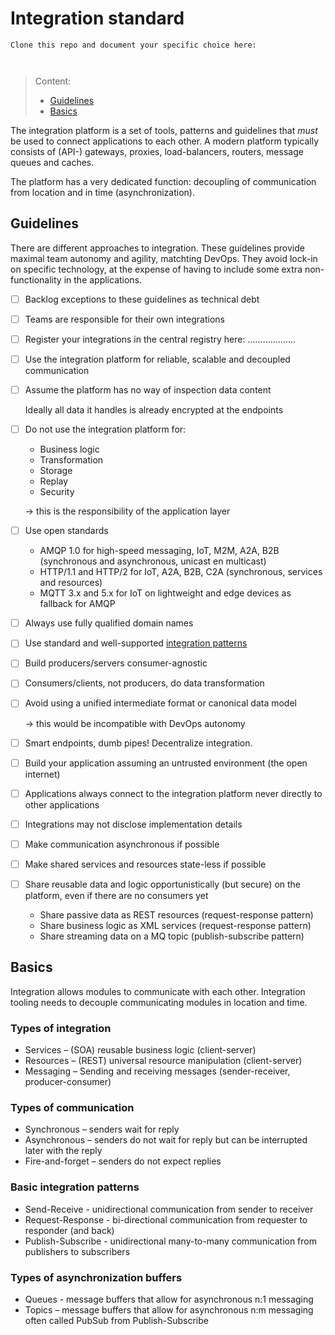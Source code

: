 # Integration standard

```
Clone this repo and document your specific choice here:



```
> Content:
>
> - [Guidelines](#guidelines)
> - [Basics](#basics)

The integration platform is a set of tools, patterns and guidelines that *must* be used to connect applications to each other.
A modern platform typically consists of (API-) gateways, proxies, load-balancers, routers, message queues and caches. 

The platform has a very dedicated function: decoupling of communication from location and in time (asynchronization).

## Guidelines

There are different approaches to integration. These guidelines provide maximal team autonomy and agility, matchting DevOps. 
They avoid lock-in on specific technology, at the expense of having to include some extra non-functionality in the applications.


- [ ] Backlog exceptions to these guidelines as technical debt


- [ ] Teams are responsible for their own integrations


- [ ] Register your integrations in the central registry here: ...................


- [ ] Use the integration platform for reliable, scalable and decoupled communication


- [ ] Assume the platform has no way of inspection data content
  
  Ideally all data it handles is already encrypted at the endpoints


- [ ] Do not use the integration platform for:
  - Business logic
  - Transformation
  - Storage
  - Replay
  - Security

  -> this is the responsibility of the application layer


- [ ] Use open standards
  - AMQP 1.0 for high-speed messaging, IoT, M2M, A2A, B2B (synchronous and asynchronous, unicast en multicast)
  - HTTP/1.1 and HTTP/2 for IoT, A2A, B2B, C2A (synchronous, services and resources)
  - MQTT 3.x and 5.x for IoT on lightweight and edge devices as fallback for AMQP 


- [ ] Always use fully qualified domain names


- [ ] Use standard and well-supported [integration patterns](https://www.enterpriseintegrationpatterns.com/)


- [ ] Build producers/servers consumer-agnostic


- [ ] Consumers/clients, not producers, do data transformation 


- [ ] Avoid using a unified intermediate format or canonical data model 

  -> this would be incompatible with DevOps autonomy 


- [ ] Smart endpoints, dumb pipes! Decentralize integration.


- [ ] Build your application assuming an untrusted environment (the open internet)


- [ ] Applications always connect to the integration platform never directly to other applications


- [ ] Integrations may not disclose implementation details


- [ ] Make communication asynchronous if possible


- [ ] Make shared services and resources state-less if possible


- [ ] Share reusable data and logic opportunistically (but secure) on the platform, even if there are no consumers yet
  - Share passive data as REST resources (request-response pattern)
  - Share business logic as XML services (request-response pattern)
  - Share streaming data on a MQ topic (publish-subscribe pattern)

## Basics

Integration allows modules to communicate with each other. Integration tooling needs to decouple communicating modules in location and time.

### Types of integration

- Services – (SOA) reusable business logic (client-server)
- Resources – (REST) universal resource manipulation (client-server)
- Messaging – Sending and receiving messages (sender-receiver, producer-consumer)

### Types of communication

- Synchronous – senders wait for reply
- Asynchronous – senders do not wait for reply but can be interrupted later with the reply
- Fire-and-forget – senders do not expect replies

### Basic integration patterns

- Send-Receive - unidirectional communication from sender to receiver
- Request-Response - bi-directional communication from requester to responder (and back)
- Publish-Subscribe - unidirectional many-to-many communication from publishers to subscribers

### Types of asynchronization buffers

- Queues - message buffers that allow for asynchronous n:1 messaging
- Topics – message buffers that allow for asynchronous n:m messaging often called PubSub from Publish-Subscribe
